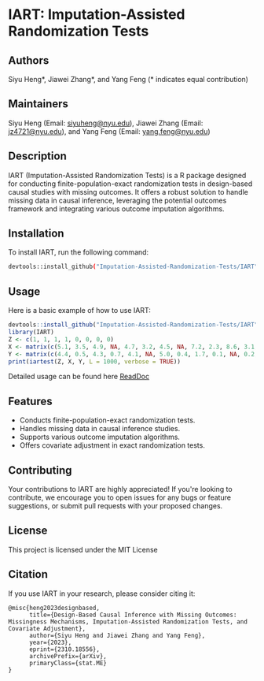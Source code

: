 # IART: Imputation-Assisted Randomization Tests

## Authors

Siyu Heng*, Jiawei Zhang*, and Yang Feng (* indicates equal contribution)

## Maintainers

Siyu Heng (Email: siyuheng@nyu.edu), Jiawei Zhang (Email: jz4721@nyu.edu), and Yang Feng (Email: yang.feng@nyu.edu)

## Description

IART (Imputation-Assisted Randomization Tests) is a R package designed for conducting finite-population-exact randomization tests in design-based causal studies with missing outcomes. It offers a robust solution to handle missing data in causal inference, leveraging the potential outcomes framework and integrating various outcome imputation algorithms.

## Installation

To install IART, run the following command:

```bash
devtools::install_github("Imputation-Assisted-Randomization-Tests/IART")
```

## Usage

Here is a basic example of how to use IART:

```R
devtools::install_github("Imputation-Assisted-Randomization-Tests/IART")
library(IART)
Z <- c(1, 1, 1, 1, 0, 0, 0, 0)
X <- matrix(c(5.1, 3.5, 4.9, NA, 4.7, 3.2, 4.5, NA, 7.2, 2.3, 8.6, 3.1, 6.0, 3.6, 8.4, 3.9), ncol = 2)
Y <- matrix(c(4.4, 0.5, 4.3, 0.7, 4.1, NA, 5.0, 0.4, 1.7, 0.1, NA, 0.2, 1.4, NA, 1.7, 0.4), ncol = 2)
print(iartest(Z, X, Y, L = 1000, verbose = TRUE))
```

Detailed usage can be found here [ReadDoc](https://i-art.readthedocs.io/en/latest/)

## Features

- Conducts finite-population-exact randomization tests.
- Handles missing data in causal inference studies.
- Supports various outcome imputation algorithms.
- Offers covariate adjustment in exact randomization tests.


## Contributing

Your contributions to IART are highly appreciated! If you're looking to contribute, we encourage you to open issues for any bugs or feature suggestions, or submit pull requests with your proposed changes. 


## License
This project is licensed under the MIT License

## Citation
If you use IART in your research, please consider citing it:

```code
@misc{heng2023designbased,
      title={Design-Based Causal Inference with Missing Outcomes: Missingness Mechanisms, Imputation-Assisted Randomization Tests, and Covariate Adjustment}, 
      author={Siyu Heng and Jiawei Zhang and Yang Feng},
      year={2023},
      eprint={2310.18556},
      archivePrefix={arXiv},
      primaryClass={stat.ME}
}
```
